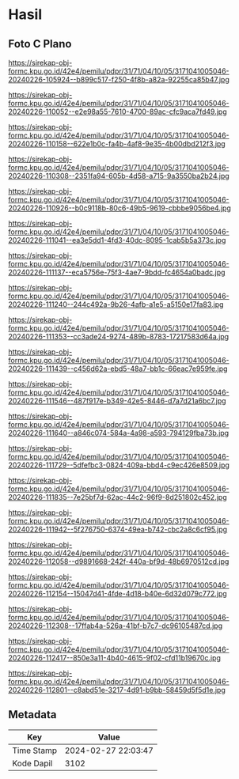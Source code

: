 # Hasil

## Foto C Plano

https://sirekap-obj-formc.kpu.go.id/42e4/pemilu/pdpr/31/71/04/10/05/3171041005046-20240226-105924--b899c517-f250-4f8b-a82a-92255ca85b47.jpg

https://sirekap-obj-formc.kpu.go.id/42e4/pemilu/pdpr/31/71/04/10/05/3171041005046-20240226-110052--e2e98a55-7610-4700-89ac-cfc9aca7fd49.jpg

https://sirekap-obj-formc.kpu.go.id/42e4/pemilu/pdpr/31/71/04/10/05/3171041005046-20240226-110158--622e1b0c-fa4b-4af8-9e35-4b00dbd212f3.jpg

https://sirekap-obj-formc.kpu.go.id/42e4/pemilu/pdpr/31/71/04/10/05/3171041005046-20240226-110308--2351fa94-605b-4d58-a715-9a3550ba2b24.jpg

https://sirekap-obj-formc.kpu.go.id/42e4/pemilu/pdpr/31/71/04/10/05/3171041005046-20240226-110926--b0c9118b-80c6-49b5-9619-cbbbe9056be4.jpg

https://sirekap-obj-formc.kpu.go.id/42e4/pemilu/pdpr/31/71/04/10/05/3171041005046-20240226-111041--ea3e5dd1-4fd3-40dc-8095-1cab5b5a373c.jpg

https://sirekap-obj-formc.kpu.go.id/42e4/pemilu/pdpr/31/71/04/10/05/3171041005046-20240226-111137--eca5756e-75f3-4ae7-9bdd-fc4654a0badc.jpg

https://sirekap-obj-formc.kpu.go.id/42e4/pemilu/pdpr/31/71/04/10/05/3171041005046-20240226-111240--244c492a-9b26-4afb-a1e5-a5150e17fa83.jpg

https://sirekap-obj-formc.kpu.go.id/42e4/pemilu/pdpr/31/71/04/10/05/3171041005046-20240226-111353--cc3ade24-9274-489b-8783-17217583d64a.jpg

https://sirekap-obj-formc.kpu.go.id/42e4/pemilu/pdpr/31/71/04/10/05/3171041005046-20240226-111439--c456d62a-ebd5-48a7-bb1c-66eac7e959fe.jpg

https://sirekap-obj-formc.kpu.go.id/42e4/pemilu/pdpr/31/71/04/10/05/3171041005046-20240226-111546--487f917e-b349-42e5-8446-d7a7d21a6bc7.jpg

https://sirekap-obj-formc.kpu.go.id/42e4/pemilu/pdpr/31/71/04/10/05/3171041005046-20240226-111640--a846c074-584a-4a98-a593-794129fba73b.jpg

https://sirekap-obj-formc.kpu.go.id/42e4/pemilu/pdpr/31/71/04/10/05/3171041005046-20240226-111729--5dfefbc3-0824-409a-bbd4-c9ec426e8509.jpg

https://sirekap-obj-formc.kpu.go.id/42e4/pemilu/pdpr/31/71/04/10/05/3171041005046-20240226-111835--7e25bf7d-62ac-44c2-96f9-8d251802c452.jpg

https://sirekap-obj-formc.kpu.go.id/42e4/pemilu/pdpr/31/71/04/10/05/3171041005046-20240226-111942--5f276750-6374-49ea-b742-cbc2a8c6cf95.jpg

https://sirekap-obj-formc.kpu.go.id/42e4/pemilu/pdpr/31/71/04/10/05/3171041005046-20240226-112058--d9891668-242f-440a-bf9d-48b6970512cd.jpg

https://sirekap-obj-formc.kpu.go.id/42e4/pemilu/pdpr/31/71/04/10/05/3171041005046-20240226-112154--15047d41-4fde-4d18-b40e-6d32d079c772.jpg

https://sirekap-obj-formc.kpu.go.id/42e4/pemilu/pdpr/31/71/04/10/05/3171041005046-20240226-112308--17ffab4a-526a-41bf-b7c7-dc96105487cd.jpg

https://sirekap-obj-formc.kpu.go.id/42e4/pemilu/pdpr/31/71/04/10/05/3171041005046-20240226-112417--850e3a11-4b40-4615-9f02-cfd11b19670c.jpg

https://sirekap-obj-formc.kpu.go.id/42e4/pemilu/pdpr/31/71/04/10/05/3171041005046-20240226-112801--c8abd51e-3217-4d91-b9bb-58459d5f5d1e.jpg


## Metadata

| Key        | Value               |
| ---------- | ------------------- |
| Time Stamp | 2024-02-27 22:03:47 |
| Kode Dapil | 3102                |



